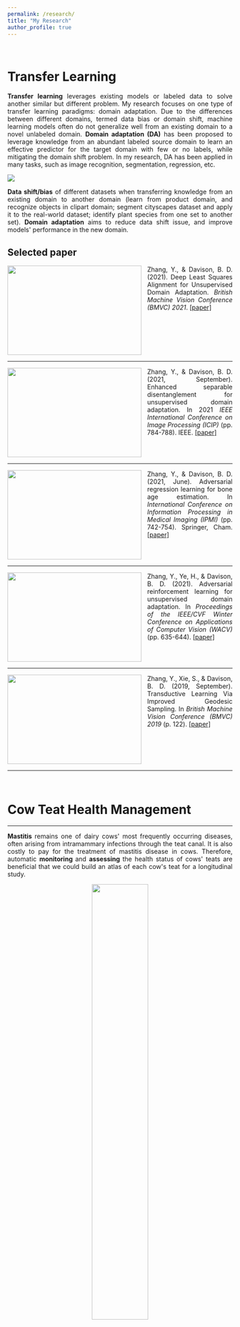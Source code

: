 ```yaml
---
permalink: /research/
title: "My Research"
author_profile: true
---
```

<p>&ensp;</p>

Transfer Learning
======
<p align="justify"> <b>Transfer learning</b> leverages existing models or labeled data to solve another similar but different problem. My research focuses on one type of transfer learning paradigms: domain adaptation. Due to the differences between different domains, termed data bias or domain shift, machine learning models often do not generalize well from an existing domain to a novel unlabeled domain. <b>Domain adaptation (DA)</b> has been proposed to leverage knowledge from an abundant labeled source domain to learn an effective predictor for the target domain with few or no labels, while mitigating the domain shift problem. In my research, DA has been applied in many tasks, such as image recognition, segmentation, regression, etc. </p>




![](./assets/TL.png)

<p align="justify"> <b>Data shift/bias</b> of different datasets when transferring knowledge from an existing domain to another domain (learn from product domain, and recognize objects in clipart domain; segment cityscapes dataset and apply it to the real-world dataset; identify plant species from one set to another set).
<b>Domain adaptation</b> aims to reduce data shift issue, and improve models' performance in the new domain. </p>

## Selected paper

<p class="paragraph">
  <img src="{{site.url}}/images/DLSA.png" width="300" height = "200" align="left" img style="padding-right: 10px;">
</p>
                                                                                         
<p align="justify"> Zhang, Y., & Davison, B. D. (2021). Deep Least Squares Alignment for Unsupervised Domain Adaptation. <em>British Machine Vision Conference (BMVC) 2021</em>. <a href="https://github.com/YoushanZhang/YoushanZhang.github.io/blob/master/files/Deep%20Least%20Squares%20Alignment%20for%20UDA.pdf">[paper]</a> </p> 
<br clear="left"/>
<hr  size="5">



<p class="paragraph">
  <img src="{{site.url}}/images/ESD.png"  width="300" height = "200" align="left" img style="padding-right: 10px;"> 
</p>
                                                                                         
<p align="justify"> Zhang, Y., & Davison, B. D. (2021, September). Enhanced separable disentanglement for unsupervised domain adaptation. In 2021 <em>IEEE International Conference on Image Processing (ICIP)</em> (pp. 784-788). IEEE. <a href="https://github.com/YoushanZhang/YoushanZhang.github.io/blob/master/files/ENHANCED%20SEPARABLE%20DISENTANGLEMENT%20FOR%20UDA.pdf">[paper]</a> </p>
<br clear="left"/>
<hr  size="5">


<p class="paragraph">
  <img src="{{site.url}}/images/ARL.png"  width="300" height = "200" align="left" img style="padding-right: 10px;"> 
</p>
                                                                                         
<p align="justify"> Zhang, Y., & Davison, B. D. (2021, June). Adversarial regression learning for bone age estimation. In <em>International Conference on Information Processing in Medical Imaging (IPMI) </em> (pp. 742-754). Springer, Cham. <a href="https://github.com/YoushanZhang/YoushanZhang.github.io/blob/master/files/Adversarial_Regression_Learning_for_Bone_Age_Estimation_IPMI1.pdf">[paper]</a> </p>
<br clear="left"/>
<hr  size="5">

<p class="paragraph">
  <img src="{{site.url}}/images/ARLUDA.png"  width="300" height = "200" align="left" img style="padding-right: 10px;"> 
</p>
                                                                                         
<p align="justify"> Zhang, Y., Ye, H., & Davison, B. D. (2021). Adversarial reinforcement learning for unsupervised domain adaptation. In <em>Proceedings of the IEEE/CVF Winter Conference on Applications of Computer Vision (WACV) </em> (pp. 635-644). <a href="https://github.com/YoushanZhang/YoushanZhang.github.io/blob/master/files/Zhang_Adversarial_Reinforcement_Learning_for_Unsupervised_Domain_Adaptation_WACV_2021_paper.pdf">[paper]</a> </p>
<br clear="left"/>
<hr  size="5">

<p class="paragraph">
  <img src="{{site.url}}/images/GSM.png"  width="300" height = "200" align="left" img style="padding-right: 10px;"> 
</p>
                                                                                         
<p align="justify"> Zhang, Y., Xie, S., & Davison, B. D. (2019, September). Transductive Learning Via Improved Geodesic Sampling. In <em> British Machine Vision Conference (BMVC) 2019 </em> (p. 122). <a href="https://github.com/YoushanZhang/YoushanZhang.github.io/blob/master/files/Transductive%20Learning%20Via%20Improved.pdf">[paper]</a> </p>
<br clear="left"/>
<hr  size="5">


<p>&ensp;</p>

# Cow Teat Health Management
<hr  size="5">

<p align="justify"> <b> Mastitis </b> remains one of dairy cows' most frequently occurring diseases, often arising from intramammary infections through the teat canal. It is also costly to pay for the treatment of mastitis disease in cows. Therefore, automatic <b> monitoring </b> and <b> assessing </b> the health status of cows' teats are beneficial that we could build an atlas of each cow's teat for a longitudinal study. </p>

<p align="center">
  <img src="{{site.url}}/images/camera.png" width="50%">
</p>
<p align="center"> Data collection flow of our cow teat videos </p>


## Selected paper

<p class="paragraph">
  <img src="{{site.url}}/images/FSLKFE.png"  width="300" height = "200" align="left" img style="padding-right: 10px;"> 
</p>
                                                                                         
<p align="justify"> Zhang, Y., Wieland, M., & Basran, P. S. (2022). Unsupervised Few Shot Key Frame Extraction for Cow Teat Videos. <em>Data</em>, 7(5), 68. <a href="https://github.com/YoushanZhang/YoushanZhang.github.io/blob/master/files/Unsupervised%20Few%20Shot%20Key%20Frame%20Extraction%20for%20Cow%20Teat%20Videos.pdf">[paper]</a> <a href="https://github.com/YoushanZhang/UFSKFE">[code]</a> </p>
<br clear="left"/>
<hr  size="5">


<p class="paragraph">
  <img src="{{site.url}}/images/SCTL.png"  width="300" height = "200" align="left" img style="padding-right: 10px;"> 
</p>
                                                                                         
<p align="justify"> Zhang, Y., Porter, I. R., Wieland, M., & Basran, P. S. (2022). Separable Confident Transductive Learning for Dairy Cows Teat-End Condition Classification. <em>Animals</em> 2022, 12, 886. <a href="https://github.com/YoushanZhang/YoushanZhang.github.io/blob/master/files/Separable%20Confident%20Transductive%20Learning%20for%20Dairy%20Cows.pdf">[paper]</a> <a href="https://github.com/YoushanZhang/SCTL">[code]</a> </p>
<br clear="left"/>
<hr  size="5">







<p>&ensp;</p>

# Manifold Learning and Shape Analysis
<hr  size="5">

<p align="justify"> <b> Manifold Learning (ML) </b> is an application of differential geometry to machine learning. Data points lying on low-dimensional nonlinear manifolds are expected to be highly conforming. <b> ML </b> techniques initially aim to identify the underlying low-dimensional of data from a set of high-dimensional observations. <b> ML </b> has been widely used in data dimensionality reduction, shape analysis, face recognition, activity recognition, object detection and classification, and generative adversarial networks, etc. </p>

<p align="center">
  <img src="{{site.url}}/images/mani.png" width="60%">
</p>
<p align="center"> Basic concepts of geometry on manifold </p>


## Selected paper


<p class="paragraph">
  <img src="{{site.url}}/images/BRGM.png"  width="300" height = "200" align="left" img style="padding-right: 10px;"> 
</p>
                                                                                         
<p align="justify"> Zhang, Y. (2020). Bayesian geodesic regression on Riemannian manifolds. <em> British Machine Vision Conference (BMVC) 2020 </em>. \[[paper](https://github.com/YoushanZhang/YoushanZhang.github.io/blob/master/files/Bayesian%20Geodesic%20Regression%20on.pdf)\] </p>
<br clear="left"/>
<hr  size="5">


<p class="paragraph">
  <img src="{{site.url}}/images/ShapeNet_4.png"  width="300" height = "200" align="left" img style="padding-right: 10px;"> 
</p>
                                                                                         
<p align="justify"> Zhang, Y., & Davison, B. D. (2019, September). Shapenet: Age-focused landmark shape prediction with regressive cnn. In <em>2019 International Conference on Content-Based Multimedia Indexing (CBMI)</em> (pp. 1-6). IEEE. \[[paper](https://github.com/YoushanZhang/YoushanZhang.github.io/blob/master/files/ShapeNet__Age_focused_Landmark_Shape_Prediction_with_Regressive_CNN%20(1).pdf)\] </p>
<br clear="left"/>
<hr  size="5">


<p class="paragraph">
  <img src="{{site.url}}/images/MPPGA.png"  width="300" height = "200" align="left" img style="padding-right: 10px;"> 
</p>
                                                                                         
<p align="justify"> Zhang, Y., Xing, J., & Zhang, M. (2019). Mixture probabilistic principal geodesic analysis. In <em>Multimodal Brain Image Analysis and Mathematical Foundations of Computational Anatomy </em> (pp. 196-208). Springer, Cham. \[[paper](https://github.com/YoushanZhang/YoushanZhang.github.io/blob/master/files/Mixture%20Probabilistic%20Principal%20Geodesic.pdf)\] </p>
<br clear="left"/>
<hr  size="5">


